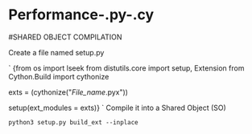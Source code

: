 # Performance-.py-.cy

#SHARED OBJECT COMPILATION

Create a file named setup.py

`
{from os import lseek
from distutils.core import setup, Extension
from Cython.Build import cythonize

exts = (cythonize("*File_name*.pyx"))

setup(ext_modules = exts)}
`
Compile it into a Shared Object (SO)

`python3 setup.py build_ext --inplace`
